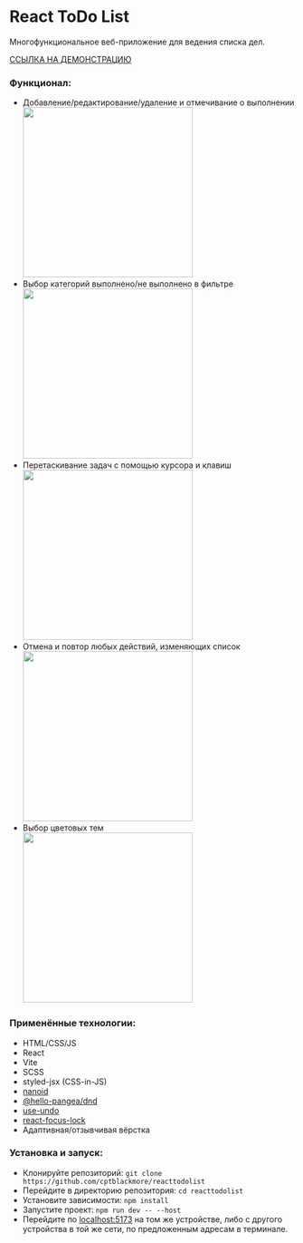 <h1>React ToDo List</h1>
<p>Многофункциональное веб-приложение для ведения списка дел.</p>
<a href="https://cptblackmore-reacttodolist.netlify.app/">ССЫЛКА НА ДЕМОНСТРАЦИЮ</a>
<h3>Функционал:</h3>
<ul>
  <li>Добавление/редактирование/удаление и отмечивание о выполнении <br/> <img src="https://github.com/user-attachments/assets/3c22bb67-a631-44a9-aaa1-0f0bedd7021c" width="300px"/></li>
  <li>Выбор категорий выполнено/не выполнено в фильтре <br/><img src="https://github.com/user-attachments/assets/219c96c3-542d-47e0-a28d-563adac6667a" width="300px"/></li>
  <li>Перетаскивание задач с помощью курсора и клавиш <br/><img src="https://github.com/user-attachments/assets/a86690d8-026b-477f-abd2-ba47c1080f7a" width="300px"/></li>
  <li>Отмена и повтор любых действий, изменяющих список <br/><img src="https://github.com/user-attachments/assets/27753b1a-b295-4bfe-8a45-816501aea91c" width="300px"/></li>
  <li>Выбор цветовых тем <br/><img src="https://github.com/user-attachments/assets/8c3bad21-65f2-4c96-b1c2-cbe15f4e0160" width="300px"/></li>
</ul>
<h3>Применённые технологии:</h3>
<ul>
  <li>HTML/CSS/JS</li>
  <li>React</li>
  <li>Vite</li>
  <li>SCSS</li>
  <li>styled-jsx (CSS-in-JS)</li>
  <li><a href="https://github.com/ai/nanoid">nanoid</a></li>
  <li><a href="https://github.com/hello-pangea/dnd">@hello-pangea/dnd</a></li>
  <li><a href="https://github.com/homerchen19/use-undo">use-undo</a></li>
  <li><a href="https://github.com/theKashey/react-focus-lock">react-focus-lock</a></li>
  <li>Адаптивная/отзывчивая вёрстка</li>
</ul>
<h3>Установка и запуск:</h3>
<ul>
  <li>Клонируйте репозиторий: <code>git clone https://github.com/cptblackmore/reacttodolist</code></li>
  <li>Перейдите в директорию репозитория: <code>cd reacttodolist</code></li>
  <li>Установите зависимости: <code>npm install</code></li>
  <li>Запустите проект: <code>npm run dev -- --host</code></li>
  <li>Перейдите по <a href="http://localhost:5173/"/>localhost:5173</a> на том же устройстве, либо с другого устройства в той же сети, по предложенным адресам в терминале.</li>
</ul>
